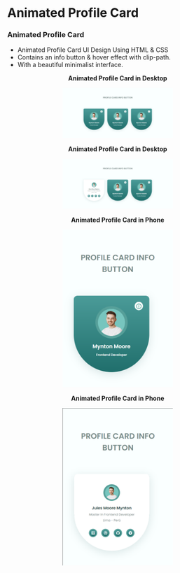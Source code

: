 # Animated Profile Card
### Animated Profile Card

- Animated Profile Card UI Design Using HTML & CSS
- Contains an info button & hover effect with clip-path.
- With a beautiful minimalist interface.

<p align="center">
  <strong> Animated Profile Card in Desktop </strong>
</p>
<p align="center">
  <img src="Screenshots/1.png" width="50%" alt="Gallery1.png">
</p>

<p align="center">
  <strong> Animated Profile Card in Desktop </strong>
</p>
<p align="center">
  <img src="Screenshots/2.png" width="50%" alt="Gallery1.png">
</p>

<p align="center">
  <strong> Animated Profile Card in Phone </strong>
</p>
<p align="center">
  <img src="Screenshots/3.png" width="50%" alt="Gallery1.png">
</p>

<p align="center">
  <strong> Animated Profile Card in Phone </strong>
</p>
<p align="center">
  <img src="Screenshots/4.png" width="50%" alt="Gallery1.png">
</p>
